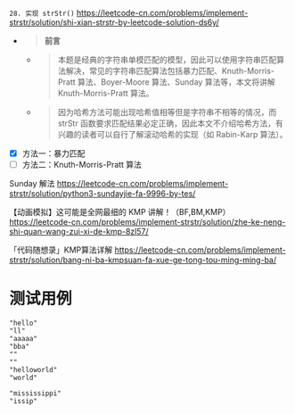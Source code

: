 
`28. 实现 strStr()` https://leetcode-cn.com/problems/implement-strstr/solution/shi-xian-strstr-by-leetcode-solution-ds6y/
- > **前言**
  * > 本题是经典的字符串单模匹配的模型，因此可以使用字符串匹配算法解决，常见的字符串匹配算法包括暴力匹配、Knuth-Morris-Pratt 算法、Boyer-Moore 算法、Sunday 算法等，本文将讲解 Knuth-Morris-Pratt 算法。
  * > 因为哈希方法可能出现哈希值相等但是字符串不相等的情况，而 strStr 函数要求匹配结果必定正确，因此本文不介绍哈希方法，有兴趣的读者可以自行了解滚动哈希的实现（如 Rabin-Karp 算法）。
- [x] 方法一：暴力匹配
- [ ] 方法二：Knuth-Morris-Pratt 算法

Sunday 解法 https://leetcode-cn.com/problems/implement-strstr/solution/python3-sundayjie-fa-9996-by-tes/

【动画模拟】这可能是全网最细的 KMP 讲解！（BF,BM,KMP） https://leetcode-cn.com/problems/implement-strstr/solution/zhe-ke-neng-shi-quan-wang-zui-xi-de-kmp-8zl57/

「代码随想录」KMP算法详解 https://leetcode-cn.com/problems/implement-strstr/solution/bang-ni-ba-kmpsuan-fa-xue-ge-tong-tou-ming-ming-ba/

# 测试用例

```
"hello"
"ll"
"aaaaa"
"bba"
""
""
"helloworld"
"world"

"mississippi"
"issip"
```

